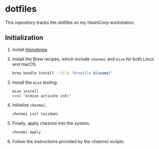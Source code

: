 # dotfiles

This repository tracks the dotfiles on my HashiCorp workstation.

## Initialization

1. Install [Homebrew](https://brew.sh/)
1. Install the Brew recipes, which include `chezmoi` and `mise` for both Linux and macOS.
   ```sh
   brew bundle install --file "Brewfile.$(uname)"
   ```
1. Install the `mise` tooling.
   ```sh
   mise install
   eval "$(mise activate zsh)"
   ```
1. Initialize `chezmoi`.
   ```sh
   chezmoi init taiidani
   ```

1. Finally, apply chezmoi into the system.

   ```sh
   chezmoi apply
   ```

1. Follow the instructions provided by the chezmoi scripts.
